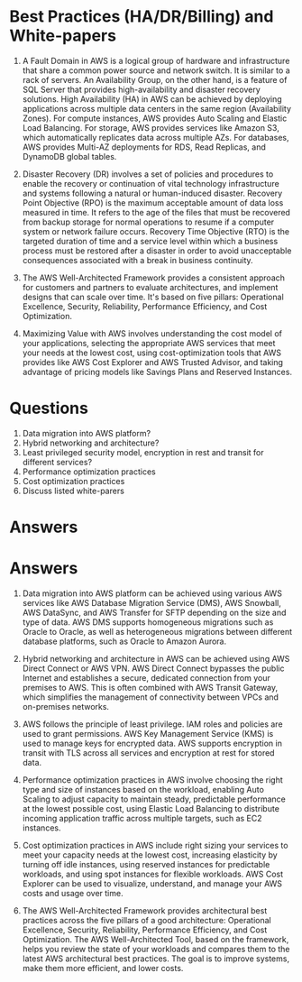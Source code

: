 # Best Practices (HA/DR/Billing) and White-papers
1. A Fault Domain in AWS is a logical group of hardware and infrastructure that share a common power source and network switch. It is similar to a rack of servers. An Availability Group, on the other hand, is a feature of SQL Server that provides high-availability and disaster recovery solutions. High Availability (HA) in AWS can be achieved by deploying applications across multiple data centers in the same region (Availability Zones). For compute instances, AWS provides Auto Scaling and Elastic Load Balancing. For storage, AWS provides services like Amazon S3, which automatically replicates data across multiple AZs. For databases, AWS provides Multi-AZ deployments for RDS, Read Replicas, and DynamoDB global tables.

2. Disaster Recovery (DR) involves a set of policies and procedures to enable the recovery or continuation of vital technology infrastructure and systems following a natural or human-induced disaster. Recovery Point Objective (RPO) is the maximum acceptable amount of data loss measured in time. It refers to the age of the files that must be recovered from backup storage for normal operations to resume if a computer system or network failure occurs. Recovery Time Objective (RTO) is the targeted duration of time and a service level within which a business process must be restored after a disaster in order to avoid unacceptable consequences associated with a break in business continuity.

3. The AWS Well-Architected Framework provides a consistent approach for customers and partners to evaluate architectures, and implement designs that can scale over time. It's based on five pillars: Operational Excellence, Security, Reliability, Performance Efficiency, and Cost Optimization.

4. Maximizing Value with AWS involves understanding the cost model of your applications, selecting the appropriate AWS services that meet your needs at the lowest cost, using cost-optimization tools that AWS provides like AWS Cost Explorer and AWS Trusted Advisor, and taking advantage of pricing models like Savings Plans and Reserved Instances.
# Questions
1. Data migration into AWS platform?
2. Hybrid networking and architecture?
3. Least privileged security model, encryption in rest and transit for different services?
4. Performance optimization practices
5. Cost optimization practices
6. Discuss listed white-parers
# Answers
# Answers
1. Data migration into AWS platform can be achieved using various AWS services like AWS Database Migration Service (DMS), AWS Snowball, AWS DataSync, and AWS Transfer for SFTP depending on the size and type of data. AWS DMS supports homogeneous migrations such as Oracle to Oracle, as well as heterogeneous migrations between different database platforms, such as Oracle to Amazon Aurora.

2. Hybrid networking and architecture in AWS can be achieved using AWS Direct Connect or AWS VPN. AWS Direct Connect bypasses the public Internet and establishes a secure, dedicated connection from your premises to AWS. This is often combined with AWS Transit Gateway, which simplifies the management of connectivity between VPCs and on-premises networks.

3. AWS follows the principle of least privilege. IAM roles and policies are used to grant permissions. AWS Key Management Service (KMS) is used to manage keys for encrypted data. AWS supports encryption in transit with TLS across all services and encryption at rest for stored data.

4. Performance optimization practices in AWS involve choosing the right type and size of instances based on the workload, enabling Auto Scaling to adjust capacity to maintain steady, predictable performance at the lowest possible cost, using Elastic Load Balancing to distribute incoming application traffic across multiple targets, such as EC2 instances.

5. Cost optimization practices in AWS include right sizing your services to meet your capacity needs at the lowest cost, increasing elasticity by turning off idle instances, using reserved instances for predictable workloads, and using spot instances for flexible workloads. AWS Cost Explorer can be used to visualize, understand, and manage your AWS costs and usage over time.

6. The AWS Well-Architected Framework provides architectural best practices across the five pillars of a good architecture: Operational Excellence, Security, Reliability, Performance Efficiency, and Cost Optimization. The AWS Well-Architected Tool, based on the framework, helps you review the state of your workloads and compares them to the latest AWS architectural best practices. The goal is to improve systems, make them more efficient, and lower costs.
